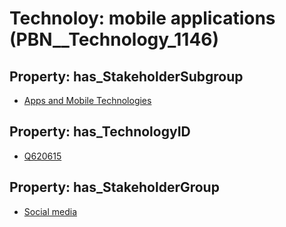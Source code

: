 # Technoloy: __mobile applications__ (PBN__Technology_1146)

## Property: has_StakeholderSubgroup

* [Apps and Mobile Technologies](PBN__TechSubgroup_22)

## Property: has_TechnologyID

* [Q620615](Q620615)

## Property: has_StakeholderGroup

* [Social media](PBN__TechGroup_1)

